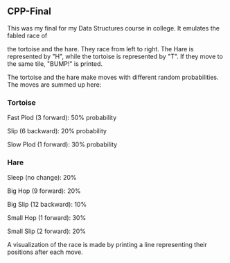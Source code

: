 ## CPP-Final
This was my final for my Data Structures course in college. It emulates the fabled race of

the tortoise and the hare. They race from left to right. The Hare is represented by "H", while the tortoise
is represented by "T". If they move to the same tile, "BUMP!" is printed.


The tortoise and the hare make moves with different random probabilities. The moves are summed up here:

### Tortoise

Fast Plod (3 forward): 50% probability

Slip (6 backward): 20% probability

Slow Plod (1 forward): 30% probability

### Hare

Sleep (no change): 20%

Big Hop (9 forward): 20%

Big Slip (12 backward): 10%

Small Hop (1 forward): 30%

Small Slip (2 forward): 20%

A visualization of the race is made by printing a line representing their positions after each move.

